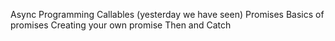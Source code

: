 Async Programming
Callables (yesterday we have seen)
Promises 
Basics of promises
Creating your own promise
Then and Catch

